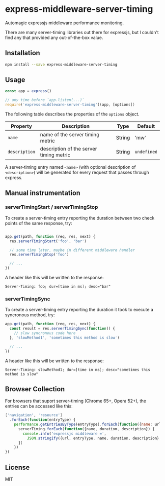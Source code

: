 # express-middleware-server-timing

Automagic expressjs middleware performance monitoring.

There are many server-timing libraries out there for expressjs, but I couldn't find any that provided any out-of-the-box value. 

## Installation

```sh
npm install --save express-middleware-server-timing
```

## Usage

```js
const app = express()

// any time before `app.listen(...)`
require('express-middleware-server-timing')(app, [options])
```

The following table describes the properties of the `options` object.

| Property      | Description                             | Type   | Default     |
|---------------|-----------------------------------------|--------|-------------|
| `name`        | name of the server timing metric        | String | 'mw'        |
| `description` | description of the server timing metric | String | `undefined` |

A server-timing entry named `<name>` (with optional description of `<description>`) will be generated for every request that passes through express.

## Manual instrumentation

### serverTimingStart / serverTimingStop
To create a server-timing entry reporting the duration between two check points of the same response, try:

```javascript

app.get(path, function (req, res, next) {
  res.serverTimingStart('foo', 'bar')

  // some time later, maybe in different middleware handler
  res.serverTimingStop('foo')

  // ...
})
```
A header like this will be written to the response:
```
Server-Timing: foo; dur=[time in ms]; desc="bar"
```

### serverTimingSync
To create a server-timing entry reporting the duration it took to execute a syncronous method, try:
```javascript
app.get(path, function (req, res, next) {
  const result = res.serverTimingSync(function() {
    // slow syncronous code here
  }, 'slowMethod1', 'sometimes this method is slow')

  // ...
})
```

A header like this will be written to the response:
```
Server-Timing: slowMethod1; dur=[time in ms]; desc="sometimes this method is slow"
```

## Browser Collection

For browsers that suport server-timing (Chrome 65+, Opera 52+), the entries can be accessed like this:
```javascript
['navigation', 'resource']
  .forEach(function(entryType) {
    performance.getEntriesByType(entryType).forEach(function({name: url, serverTiming}) {
      serverTiming.forEach(function({name, duration, description}) {
        console.info('expressjs middleware =',
          JSON.stringify({url, entryType, name, duration, description}, null, 2))
      })
    })
})
```

## License

MIT
